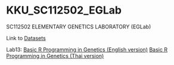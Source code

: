 # KKU_SC112502_EGLab
SC112502 ELEMENTARY GENETICS LABORATORY (EGLab)

Link to [Datasets](data)

Lab13:  [Basic R Programming in Genetics (English version)](r_biology_guide_md.md)
        [Basic R Programming in Genetics (Thai version)](r_biology_guide_md.md)
